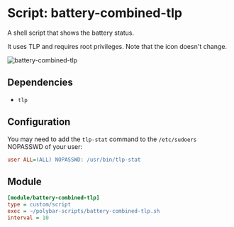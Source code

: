 # Script: battery-combined-tlp

A shell script that shows the battery status.

It uses TLP and requires root privileges. Note that the icon doesn't change.

![battery-combined-tlp](screenshots/1.png)


## Dependencies

* `tlp`


## Configuration

You may need to add the `tlp-stat` command to the `/etc/sudoers` NOPASSWD of your user:

```ini
user ALL=(ALL) NOPASSWD: /usr/bin/tlp-stat
```


## Module

```ini
[module/battery-combined-tlp]
type = custom/script
exec = ~/polybar-scripts/battery-combined-tlp.sh
interval = 10
```
